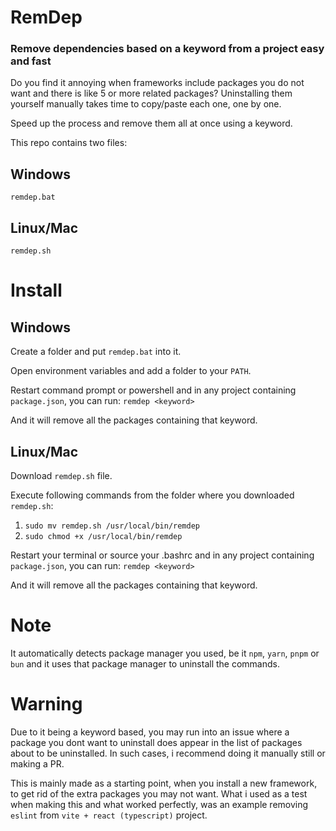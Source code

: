 # RemDep
### Remove dependencies based on a keyword from a project easy and fast

Do you find it annoying when frameworks include packages you do not want and there is like 5 or more related packages? 
Uninstalling them yourself manually takes time to copy/paste each one, one by one. 

Speed up the process and remove them all at once using a keyword.

This repo contains two files:

## Windows
``remdep.bat``

## Linux/Mac
``remdep.sh``

# Install

## Windows

Create a folder and put ``remdep.bat`` into it.

Open environment variables and add a folder to your ``PATH``.

Restart command prompt or powershell and in any project containing ``package.json``, you can run:
``remdep <keyword>``

And it will remove all the packages containing that keyword.

## Linux/Mac

Download ``remdep.sh`` file.

Execute following commands from the folder where you downloaded ``remdep.sh``:

1. ``sudo mv remdep.sh /usr/local/bin/remdep``
2. ``sudo chmod +x /usr/local/bin/remdep``

Restart your terminal or source your .bashrc and in any project containing ``package.json``, you can run:
``remdep <keyword>``

And it will remove all the packages containing that keyword.

# Note

It automatically detects package manager you used, be it ``npm``, ``yarn``, ``pnpm`` or ``bun`` and it uses that package manager to uninstall the commands.

# Warning

Due to it being a keyword based, you may run into an issue where a package you dont want to uninstall does appear in the list of packages about to be uninstalled.
In such cases, i recommend doing it manually still or making a PR.

This is mainly made as a starting point, when you install a new framework, to get rid of the extra packages you may not want.
What i used as a test when making this and what worked perfectly, was an example removing ``eslint`` from ``vite + react (typescript)`` project.
